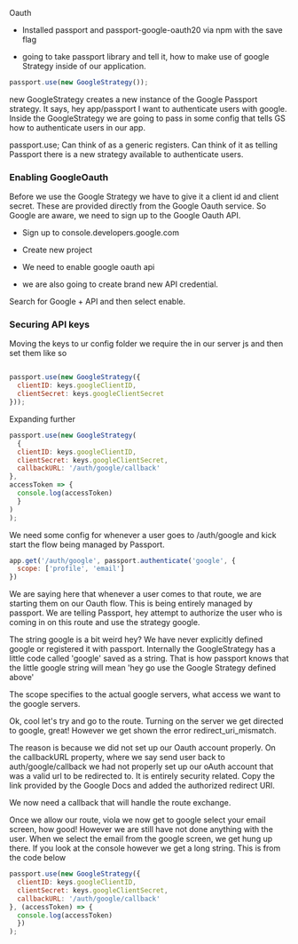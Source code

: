 Oauth

- Installed passport and passport-google-oauth20 via npm with the save flag

- going to take passport library and tell it, how to make use of google Strategy inside of our application.

```js
passport.use(new GoogleStrategy());

```
new GoogleStrategy creates a new instance of the Google Passport strategy. It says, hey app/passport I want to authenticate users with google. Inside the GoogleStrategy we are going to pass in some config that tells GS how to authenticate users in our app.

passport.use; Can think of as a generic registers. Can think of it as telling Passport there is a new strategy available to authenticate users.

### Enabling GoogleOauth

Before we use the Google Strategy we have to give it a client id and client secret. These are provided directly from the Google Oauth service. So Google are aware, we need to sign up to the Google Oauth API.

- Sign up to console.developers.google.com

- Create new project
- We need to enable google oauth api
- we are also going to create brand new API credential.

Search for Google + API and then select enable.

### Securing API keys

Moving the keys to ur config folder we require the in our server js and then set them like so

```js

passport.use(new GoogleStrategy({
  clientID: keys.googleClientID,
  clientSecret: keys.googleClientSecret
}));


```

Expanding further

```js
passport.use(new GoogleStrategy(
  {
  clientID: keys.googleClientID,
  clientSecret: keys.googleClientSecret,
  callbackURL: '/auth/google/callback'
},
accessToken => {
  console.log(accessToken)
  }
)
);


```

We need some config for whenever a user goes to /auth/google and kick start the flow being managed by Passport.

```js
app.get('/auth/google', passport.authenticate('google', {
  scope: ['profile', 'email']
})

```

We are saying here that whenever a user comes to that route, we are starting them on our Oauth flow. This is being entirely managed by passport. We are telling Passport, hey attempt to authorize the user who is coming in on this route and use the strategy google.

The string google is a bit weird hey? We have never explicitly defined google or registered it with passport. Internally the GoogleStrategy has a little code called 'google' saved as a string. That is how passport knows that the little google string will mean 'hey go use the Google Strategy defined above'

The scope specifies to the actual google servers, what access we want to the google servers.


Ok, cool let's try and go to the route. Turning on the server we get directed to google, great! However we get shown the error redirect_uri_mismatch.

The reason is because we did not set up our Oauth account properly. On the callbackURL property, where we say send user back to auth/google/callback we had not properly set up our oAuth account that was a valid url to be redirected to. It is entirely security related. Copy the link provided by the Google Docs and added the authorized redirect URI.

We now need a callback that will handle the route exchange.

Once we allow our route, viola we now get to google select your email screen, how good! However we are still have not done anything with the user. When we select the email from the google screen, we get hung up there. If you look at the console however we get a long string. This is from the code below

```js
passport.use(new GoogleStrategy({
  clientID: keys.googleClientID,
  clientSecret: keys.googleClientSecret,
  callbackURL: '/auth/google/callback'
}, (accessToken) => {
  console.log(accessToken)
  })
);

```
